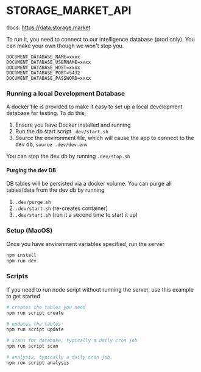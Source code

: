 # STORAGE_MARKET_API

docs: https://data.storage.market

To run it, you need to connect to our intelligence database (prod only). You can make your own though we won't stop you.

```
DOCUMENT_DATABASE_NAME=xxxx
DOCUMENT_DATABASE_USERNAME=xxxx
DOCUMENT_DATABASE_HOST=xxxx
DOCUMENT_DATABASE_PORT=5432
DOCUMENT_DATABASE_PASSWORD=xxxx
```

### Running a local Development Database

A docker file is provided to make it easy to set up a local development database for testing.
To do this, 

1. Ensure you have Docker installed and running
2. Run the db start script `.dev/start.sh`
3. Source the environment file, which will cause the app to connect to the dev db, `source .dev/dev.env`

You can stop the dev db by running `.dev/stop.sh`

#### Purging the dev DB
DB tables will be persisted via a docker volume. You can purge all tables/data from the dev db by running 
1. `.dev/purge.sh`
2. `.dev/start.sh` (re-creates container)
3. `.dev/start.sh` (run it a second time to start it up)

### Setup (MacOS)

Once you have environment variables specified, run the server

```sh
npm install
npm run dev
```

### Scripts

If you need to run node script without running the server, use this example to get started

```sh
# creates the tables you need
npm run script create

# updates the tables
npm run script update

# scans for database, typically a daily cron job
npm run script scan

# analysis, typically a daily cron job.
npm run script analysis
```
